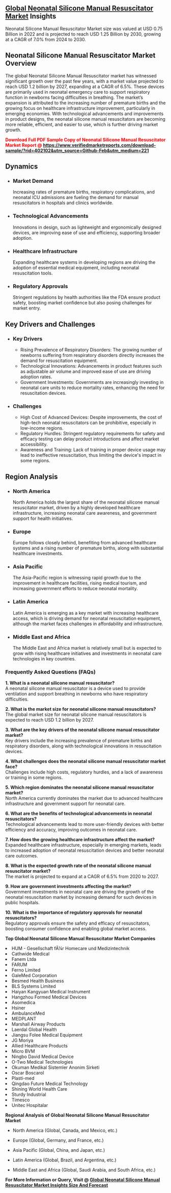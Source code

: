 <h2><a href="https://www.verifiedmarketreports.com/download-sample/?rid=402102&amp;utm_source=Github&amp;utm_medium=221" target="_blank">Global Neonatal Silicone Manual Resuscitator Market</a> Insights</h2><p>Neonatal Silicone Manual Resuscitator Market size was valued at USD 0.75 Billion in 2022 and is projected to reach USD 1.25 Billion by 2030, growing at a CAGR of 7.0% from 2024 to 2030.</p><p> <h2>Neonatal Silicone Manual Resuscitator Market Overview</h2> <p>The global Neonatal Silicone Manual Resuscitator market has witnessed significant growth over the past few years, with a market value projected to reach USD 1.2 billion by 2027, expanding at a CAGR of 6.5%. These devices are primarily used in neonatal emergency care to support respiratory function in newborns facing difficulties in breathing. The market’s expansion is attributed to the increasing number of premature births and the growing focus on healthcare infrastructure improvement, particularly in emerging economies. With technological advancements and improvements in product designs, the neonatal silicone manual resuscitators are becoming more reliable, efficient, and easier to use, which is further driving market growth.</p> <p><strong><p><span class=""><span style="color: #ff0000;"><strong>Download Full PDF Sample Copy of Neonatal Silicone Manual Resuscitator Market Report</strong> @ </span><a href="https://www.verifiedmarketreports.com/download-sample/?rid=402102&amp;utm_source=Github-Feb&amp;utm_medium=221" target="_blank">https://www.verifiedmarketreports.com/download-sample/?rid=402102&amp;utm_source=Github-Feb&amp;utm_medium=221</a></span></p></strong></p> <h2>Dynamics</h2> <ul> <li><h3>Market Demand</h3>Increasing rates of premature births, respiratory complications, and neonatal ICU admissions are fueling the demand for manual resuscitators in hospitals and clinics worldwide.</li> <li><h3>Technological Advancements</h3>Innovations in design, such as lightweight and ergonomically designed devices, are improving ease of use and efficiency, supporting broader adoption.</li> <li><h3>Healthcare Infrastructure</h3>Expanding healthcare systems in developing regions are driving the adoption of essential medical equipment, including neonatal resuscitation tools.</li> <li><h3>Regulatory Approvals</h3>Stringent regulations by health authorities like the FDA ensure product safety, boosting market confidence but also posing challenges for market entry.</li> </ul> <h2>Key Drivers and Challenges</h2> <ul> <li><h3>Key Drivers</h3> <ul> <li>Rising Prevalence of Respiratory Disorders: The growing number of newborns suffering from respiratory disorders directly increases the demand for resuscitation equipment.</li> <li>Technological Innovations: Advancements in product features such as adjustable air volume and improved ease of use are driving adoption rates.</li> <li>Government Investments: Governments are increasingly investing in neonatal care units to reduce mortality rates, enhancing the need for resuscitation devices.</li> </ul> </li> <li><h3>Challenges</h3> <ul> <li>High Cost of Advanced Devices: Despite improvements, the cost of high-tech neonatal resuscitators can be prohibitive, especially in low-income regions.</li> <li>Regulatory Hurdles: Stringent regulatory requirements for safety and efficacy testing can delay product introductions and affect market accessibility.</li> <li>Awareness and Training: Lack of training in proper device usage may lead to ineffective resuscitation, thus limiting the device's impact in some regions.</li> </ul> </li> </ul> <h2>Region Analysis</h2> <ul> <li><h3>North America</h3>North America holds the largest share of the neonatal silicone manual resuscitator market, driven by a highly developed healthcare infrastructure, increasing neonatal care awareness, and government support for health initiatives.</li> <li><h3>Europe</h3>Europe follows closely behind, benefiting from advanced healthcare systems and a rising number of premature births, along with substantial healthcare investments.</li> <li><h3>Asia Pacific</h3>The Asia-Pacific region is witnessing rapid growth due to the improvement in healthcare facilities, rising medical tourism, and increasing government efforts to reduce neonatal mortality.</li> <li><h3>Latin America</h3>Latin America is emerging as a key market with increasing healthcare access, which is driving demand for neonatal resuscitation equipment, although the market faces challenges in affordability and infrastructure.</li> <li><h3>Middle East and Africa</h3>The Middle East and Africa market is relatively small but is expected to grow with rising healthcare initiatives and investments in neonatal care technologies in key countries.</li> </ul> <h3>Frequently Asked Questions (FAQs)</h3> <p><strong>1. What is a neonatal silicone manual resuscitator?</strong><br>A neonatal silicone manual resuscitator is a device used to provide ventilation and support breathing in newborns who have respiratory difficulties.</p> <p><strong>2. What is the market size for neonatal silicone manual resuscitators?</strong><br>The global market size for neonatal silicone manual resuscitators is expected to reach USD 1.2 billion by 2027.</p> <p><strong>3. What are the key drivers of the neonatal silicone manual resuscitator market?</strong><br>Key drivers include the increasing prevalence of premature births and respiratory disorders, along with technological innovations in resuscitation devices.</p> <p><strong>4. What challenges does the neonatal silicone manual resuscitator market face?</strong><br>Challenges include high costs, regulatory hurdles, and a lack of awareness or training in some regions.</p> <p><strong>5. Which region dominates the neonatal silicone manual resuscitator market?</strong><br>North America currently dominates the market due to advanced healthcare infrastructure and government support for neonatal care.</p> <p><strong>6. What are the benefits of technological advancements in neonatal resuscitators?</strong><br>Technological advancements lead to more user-friendly devices with better efficiency and accuracy, improving outcomes in neonatal care.</p> <p><strong>7. How does the growing healthcare infrastructure affect the market?</strong><br>Expanded healthcare infrastructure, especially in emerging markets, leads to increased adoption of neonatal resuscitation devices and better neonatal care outcomes.</p> <p><strong>8. What is the expected growth rate of the neonatal silicone manual resuscitator market?</strong><br>The market is projected to expand at a CAGR of 6.5% from 2020 to 2027.</p> <p><strong>9. How are government investments affecting the market?</strong><br>Government investments in neonatal care are driving the growth of the neonatal resuscitation market by increasing demand for such devices in public hospitals.</p> <p><strong>10. What is the importance of regulatory approvals for neonatal resuscitators?</strong><br>Regulatory approvals ensure the safety and efficacy of resuscitators, boosting consumer confidence and enabling global market access.</p> </p><p><strong>Top Global Neonatal Silicone Manual Resuscitator Market Companies</strong></p><div data-test-id=""><p><li>HUM - Gesellschaft fÃ¼r Homecare und Medizintechnik</li><li> Cathwide Medical</li><li> Fanem Ltda</li><li> FARUM</li><li> Ferno Limited</li><li> GaleMed Corporation</li><li> Besmed Health Business</li><li> BLS Systems Limited</li><li> Haiyan Kangyuan Medical Instrument</li><li> Hangzhou Formed Medical Devices</li><li> Asomedica</li><li> Hsiner</li><li> AmbulanceMed</li><li> MEDPLANT</li><li> Marshall Airway Products</li><li> Laerdal Global Health</li><li> Jiangsu Folee Medical Equipment</li><li> JG Moriya</li><li> Allied Healthcare Products</li><li> Micro BVM</li><li> Ningbo David Medical Device</li><li> O-Two Medical Technologies</li><li> Okuman Medikal Sistemler Anonim Sirketi</li><li> Oscar Boscarol</li><li> Plasti-med</li><li> Qingdao Future Medical Technology</li><li> Shining World Health Care</li><li> Sturdy Industrial</li><li> Timesco</li><li> Unitec Hospitalar</li></p><div><strong>Regional Analysis of&nbsp;Global Neonatal Silicone Manual Resuscitator Market</strong></div><ul><li dir="ltr"><p dir="ltr">North America&nbsp;(Global, Canada, and Mexico, etc.)</p></li><li dir="ltr"><p dir="ltr">Europe (Global, Germany, and France, etc.)</p></li><li dir="ltr"><p dir="ltr">Asia Pacific&nbsp;(Global, China, and Japan, etc.)</p></li><li dir="ltr"><p dir="ltr">Latin America&nbsp;(Global, Brazil, and Argentina, etc.)</p></li><li dir="ltr">Middle East and Africa&nbsp;(Global, Saudi Arabia, and South Africa, etc.)</li></ul><p><strong>For More Information or Query, Visit @&nbsp;</strong><strong><a href="https://www.verifiedmarketreports.com/product/neonatal-silicone-manual-resuscitator-market/?utm_source=Github&amp;utm_medium=221" target="_blank">Global Neonatal Silicone Manual Resuscitator Market Insights Size And Forecast</a></strong></p></div>
